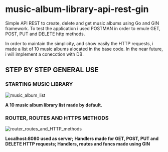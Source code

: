 # music-album-library-api-rest-gin
Simple API REST to create, delete and get music albums using Go and GIN framework. To test the application i used POSTMAN in order to emule GET, POST, PUT and DELETE http methods.

In order to maintain the simplicity, and show easily the HTTP requests, i made a list of 10 music albums alocated in the base code. In the near future, i will implement a conecction with DB.

## STEP BY STEP GENERAL USE
 
### STARTING MUSIC LIBRARY
![music_album_list](https://user-images.githubusercontent.com/71451124/211158221-35291716-1d2a-40ae-9ba5-c3fc6df6852c.png)

**A 10 music album library list made by default.**


### ROUTER, ROUTES AND HTTPS METHODS
![router_routes_and_HTTP_methods](https://user-images.githubusercontent.com/71451124/211158644-734ad9b0-2fad-484c-891c-12023ae321d8.png)

**Localhost:8080 used as server; Handlers made for GET, POST, PUT and DELETE HTTP requests; Handlers, routes and funcs made using GIN**
